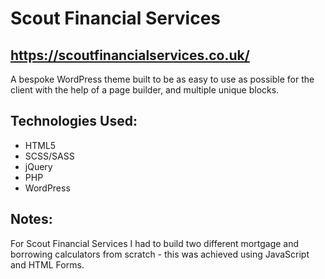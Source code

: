 # Scout Financial Services
## https://scoutfinancialservices.co.uk/

A bespoke WordPress theme built to be as easy to use as possible for the client with the help of a page builder, and multiple unique blocks. 

## Technologies Used:
* HTML5
* SCSS/SASS
* jQuery
* PHP
* WordPress

## Notes:
For Scout Financial Services I had to build two different mortgage and borrowing calculators from scratch - this was achieved using JavaScript and HTML Forms.